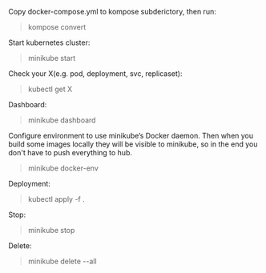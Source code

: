 Copy docker-compose.yml to kompose subderictory, then run:
> kompose convert

Start kubernetes cluster:
> minikube start

Check your X(e.g. pod, deployment, svc, replicaset):
> kubectl get X

Dashboard:
> minikube dashboard

Configure environment to use minikube’s Docker daemon. Then when you build some images locally they will be visible to minikube, so in the end you don't have to push everything to hub.
> minikube docker-env

Deployment:
> kubectl apply -f .

Stop:
> minikube stop

Delete:
> minikube delete --all